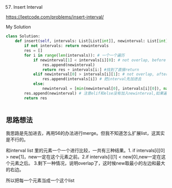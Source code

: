 ## 
57. Insert Interval

https://leetcode.com/problems/insert-interval/

My Solution

```python
class Solution:
    def insert(self, intervals: List[List[int]], newinterval: List[int]) -> List[List[int]]:
        if not intervals: return newintervals
        res = []
        for i in range(len(intervals)): # 一个一个遍历
            if newinterval[1] < intervals[i][0]: # not overlap, before the iterate item, 那么先放入new
                res.append(newinterval)
                return res + intervals[i:] #找到了直接return
            elif newinterval[0] > intervals[i][1]: # not overlap, after the iterate item，先放入遍历到的interval
                res.append(intervals[i]) # 把interval先加进去
            else:
                newinterval = [min(newinterval[0], intervals[i][0]), max(newinterval[1], intervals[i][1])] # overlap了， 生成了一个新的newinterval，再和后面比较。
        res.append(newinterval) # 注意elif和else没有加入newinterval,如果遍历完了，newinterval还没有被加进去。out of loop时候一定要加进去
        return res
                
```
## 思路想法
我思路是先加进去，再用56的办法进行merge。但我不知道怎么扩展list，这其实是不行的。

和interval list 里的元素一个一个进行比较，一共有三种结果。1. if intervals[i][0] > new[1]，new一定在这个元素之前。2.if intervals[i][1] < new[0],new一定在这个元素之后。
3.剩下一种情况，说明overlap了，这时候new取最小的左边和最大的右边。

所以把每一个元素当成一个这个list

        
